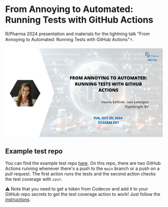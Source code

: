 # From Annoying to Automated: Running Tests with GitHub Actions

R/Pharma 2024 presentation and materials for the lightning talk "From Annoying to Automated: Running Tests with GitHub Actions"⚡️.

![R/Pharma 2024 Lightning Talk](images/rpharma2024.png)

## Example test repo

You can find the example test repo [here](https://github.com/hypebright/RPharmaTest). On this repo, there are two GitHub Actions running whenever there's a push to the `main` branch or a push on a pull request. The first action runs the tests and the second action checks the test coverage with `covr`.

⚠️ Note that you need to get a token from Codecov and add it to your GitHub repo secrets to get the test coverage action to work! Just follow the [instructions](https://docs.codecov.com/docs/adding-the-codecov-token).
